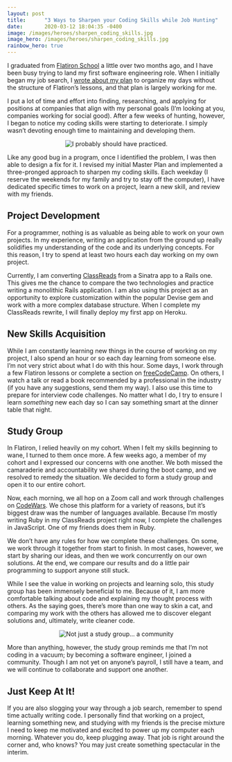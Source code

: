```yaml
---
layout: post
title:      "3 Ways to Sharpen your Coding Skills while Job Hunting"
date:       2020-03-12 18:04:35 -0400
image: /images/heroes/sharpen_coding_skills.jpg
image_hero: /images/heroes/sharpen_coding_skills.jpg
rainbow_hero: true
---
```



I graduated from [Flatiron School](https://flatironschool.com/) a little over two months ago, and I have been busy trying to land my first software engineering role. When I initially began my job search, I [wrote about my plan](/articles/post-graduation-organization) to organize my days without the structure of Flatiron’s lessons, and that plan is largely working for me.

I put a lot of time and effort into finding, researching, and applying for positions at companies that align with my personal goals (I’m looking at you, companies working for social good). After a few weeks of hunting, however, I began to notice my coding skills were starting to deteriorate. I simply wasn’t devoting enough time to maintaining and developing them.

<center>
<img src='https://media.giphy.com/media/8AfVHQbGG8dxGCC7ES/source.gif' alt="I probably should have practiced."/>
</center>

Like any good bug in a program, once I identified the problem, I was then able to design a fix for it. I revised my initial Master Plan and implemented a three-pronged approach to sharpen my coding skills. Each weekday (I reserve the weekends for my family and try to stay off the computer), I have dedicated specific times to work on a project, learn a new skill, and review with my friends.


## Project Development

For a programmer, nothing is as valuable as being able to work on your own projects. In my experience, writing an application from the ground up really solidifies my understanding of the code and its underlying concepts. For this reason, I try to spend at least two hours each day working on my own project.

Currently, I am converting [ClassReads](/articles/classreads-my-sinatra-project) from a Sinatra app to a Rails one. This gives me the chance to compare the two technologies and practice writing a monolithic Rails application. I am also using this project as an opportunity to explore customization within the popular Devise gem and work with a more complex database structure. When I complete my ClassReads rewrite, I will finally deploy my first app on Heroku.


## New Skills Acquisition

While I am constantly learning new things in the course of working on my project, I also spend an hour or so each day learning from someone else. I’m not very strict about what I do with this hour. Some days, I work through a few Flatiron lessons or complete a section on [freeCodeCamp](https://www.freecodecamp.org/learn). On others, I watch a talk or read a book recommended by a professional in the industry (if you have any suggestions, send them my way). I also use this time to prepare for interview code challenges. No matter what I do, I try to ensure I learn _something_ new each day so I can say something smart at the dinner table that night.


## Study Group

In Flatiron, I relied heavily on my cohort. When I felt my skills beginning to wane, I turned to them once more. A few weeks ago, a member of my cohort and I expressed our concerns with one another. We both missed the camaraderie and accountability we shared during the boot camp, and we resolved to remedy the situation. We decided to form a study group and open it to our entire cohort.

Now, each morning, we all hop on a Zoom call and work through challenges on [CodeWars](https://www.codewars.com/r/RskDBA). We chose this platform for a variety of reasons, but it’s biggest draw was the number of languages available. Because I’m mostly writing Ruby in my ClassReads project right now, I complete the challenges in JavaScript. One of my friends does them in Ruby.

We don’t have any rules for how we complete these challenges. On some, we work through it together from start to finish. In most cases, however, we start by sharing our ideas, and then we work concurrently on our own solutions. At the end, we compare our results and do a little pair programming to support anyone still stuck.

While I see the value in working on projects and learning solo, this study group has been immensely beneficial to me. Because of it, I am more comfortable talking about code and explaining my thought process with others. As the saying goes, there’s more than one way to skin a cat, and comparing my work with the others has allowed me to discover elegant solutions and, ultimately, write cleaner code.

<center>
<img src='https://media.giphy.com/media/z4BweLBoZ7Rsc/source.gif' alt="Not just a study group... a community"/>
</center>

More than anything, however, the study group reminds me that I’m not coding in a vacuum; by becoming a software engineer, I joined a community. Though I am not yet on anyone’s payroll, I still have a team, and we will continue to collaborate and support one another.


## Just Keep At It!

If you are also slogging your way through a job search, remember to spend time actually writing code. I personally find that working on a project, learning something new, and studying with my friends is the precise mixture I need to keep me motivated and excited to power up my computer each morning. Whatever you do, keep plugging away. That job is right around the corner and, who knows? You may just create something spectacular in the interim.
